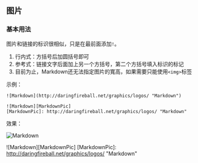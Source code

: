 ## 图片

### 基本用法
图片和链接的标识很相似，只是在最前面添加`!`。
1. 行内式：方括号后加圆括号即可
2. 参考式：链接文字后面加上另一个方括号，第二个方括号填入标识的标记
3. 目前为止，Markdown还无法指定图片的寬高，如果需要只能使用`<img>`标签

示例：
```
![Markdown](http://daringfireball.net/graphics/logos/ "Markdown")

![Markdown][MarkdownPic]
[MarkdownPic]: http://daringfireball.net/graphics/logos/ "Markdown"
```

效果：

![Markdown](http://daringfireball.net/graphics/logos/ "Markdown")

![Markdown][MarkdownPic]
[MarkdownPic]: http://daringfireball.net/graphics/logos/ "Markdown"
